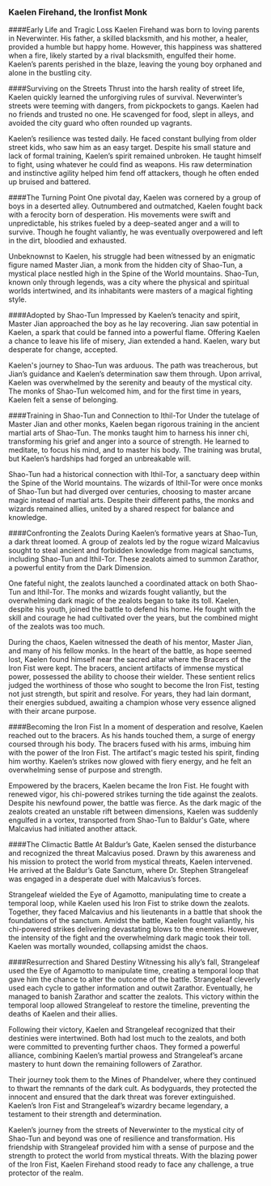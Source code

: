 ### Kaelen Firehand, the Ironfist Monk

####Early Life and Tragic Loss
Kaelen Firehand was born to loving parents in Neverwinter. His father, a skilled blacksmith, and his mother, a healer, provided a humble but happy home. However, this happiness was shattered when a fire, likely started by a rival blacksmith, engulfed their home. Kaelen’s parents perished in the blaze, leaving the young boy orphaned and alone in the bustling city.

####Surviving on the Streets
Thrust into the harsh reality of street life, Kaelen quickly learned the unforgiving rules of survival. Neverwinter’s streets were teeming with dangers, from pickpockets to gangs. Kaelen had no friends and trusted no one. He scavenged for food, slept in alleys, and avoided the city guard who often rounded up vagrants.

Kaelen’s resilience was tested daily. He faced constant bullying from older street kids, who saw him as an easy target. Despite his small stature and lack of formal training, Kaelen’s spirit remained unbroken. He taught himself to fight, using whatever he could find as weapons. His raw determination and instinctive agility helped him fend off attackers, though he often ended up bruised and battered.

####The Turning Point
One pivotal day, Kaelen was cornered by a group of boys in a deserted alley. Outnumbered and outmatched, Kaelen fought back with a ferocity born of desperation. His movements were swift and unpredictable, his strikes fueled by a deep-seated anger and a will to survive. Though he fought valiantly, he was eventually overpowered and left in the dirt, bloodied and exhausted.

Unbeknownst to Kaelen, his struggle had been witnessed by an enigmatic figure named Master Jian, a monk from the hidden city of Shao-Tun, a mystical place nestled high in the Spine of the World mountains. Shao-Tun, known only through legends, was a city where the physical and spiritual worlds intertwined, and its inhabitants were masters of a magical fighting style.

####Adopted by Shao-Tun
Impressed by Kaelen’s tenacity and spirit, Master Jian approached the boy as he lay recovering. Jian saw potential in Kaelen, a spark that could be fanned into a powerful flame. Offering Kaelen a chance to leave his life of misery, Jian extended a hand. Kaelen, wary but desperate for change, accepted.

Kaelen's journey to Shao-Tun was arduous. The path was treacherous, but Jian’s guidance and Kaelen’s determination saw them through. Upon arrival, Kaelen was overwhelmed by the serenity and beauty of the mystical city. The monks of Shao-Tun welcomed him, and for the first time in years, Kaelen felt a sense of belonging.

####Training in Shao-Tun and Connection to Ithil-Tor
Under the tutelage of Master Jian and other monks, Kaelen began rigorous training in the ancient martial arts of Shao-Tun. The monks taught him to harness his inner chi, transforming his grief and anger into a source of strength. He learned to meditate, to focus his mind, and to master his body. The training was brutal, but Kaelen’s hardships had forged an unbreakable will.

Shao-Tun had a historical connection with Ithil-Tor, a sanctuary deep within the Spine of the World mountains. The wizards of Ithil-Tor were once monks of Shao-Tun but had diverged over centuries, choosing to master arcane magic instead of martial arts. Despite their different paths, the monks and wizards remained allies, united by a shared respect for balance and knowledge.

####Confronting the Zealots
During Kaelen’s formative years at Shao-Tun, a dark threat loomed. A group of zealots led by the rogue wizard Malcavius sought to steal ancient and forbidden knowledge from magical sanctums, including Shao-Tun and Ithil-Tor. These zealots aimed to summon Zarathor, a powerful entity from the Dark Dimension.

One fateful night, the zealots launched a coordinated attack on both Shao-Tun and Ithil-Tor. The monks and wizards fought valiantly, but the overwhelming dark magic of the zealots began to take its toll. Kaelen, despite his youth, joined the battle to defend his home. He fought with the skill and courage he had cultivated over the years, but the combined might of the zealots was too much.

During the chaos, Kaelen witnessed the death of his mentor, Master Jian, and many of his fellow monks. In the heart of the battle, as hope seemed lost, Kaelen found himself near the sacred altar where the Bracers of the Iron Fist were kept. The bracers, ancient artifacts of immense mystical power, possessed the ability to choose their wielder. These sentient relics judged the worthiness of those who sought to become the Iron Fist, testing not just strength, but spirit and resolve. For years, they had lain dormant, their energies subdued, awaiting a champion whose very essence aligned with their arcane purpose.

####Becoming the Iron Fist
In a moment of desperation and resolve, Kaelen reached out to the bracers. As his hands touched them, a surge of energy coursed through his body. The bracers fused with his arms, imbuing him with the power of the Iron Fist. The artifact's magic tested his spirit, finding him worthy. Kaelen’s strikes now glowed with fiery energy, and he felt an overwhelming sense of purpose and strength.

Empowered by the bracers, Kaelen became the Iron Fist. He fought with renewed vigor, his chi-powered strikes turning the tide against the zealots. Despite his newfound power, the battle was fierce. As the dark magic of the zealots created an unstable rift between dimensions, Kaelen was suddenly engulfed in a vortex, transported from Shao-Tun to Baldur's Gate, where Malcavius had initiated another attack.

####The Climactic Battle
At Baldur’s Gate, Kaelen sensed the disturbance and recognized the threat Malcavius posed. Drawn by this awareness and his mission to protect the world from mystical threats, Kaelen intervened. He arrived at the Baldur’s Gate Sanctum, where Dr. Stephen Strangeleaf was engaged in a desperate duel with Malcavius’s forces.

Strangeleaf wielded the Eye of Agamotto, manipulating time to create a temporal loop, while Kaelen used his Iron Fist to strike down the zealots. Together, they faced Malcavius and his lieutenants in a battle that shook the foundations of the sanctum. Amidst the battle, Kaelen fought valiantly, his chi-powered strikes delivering devastating blows to the enemies. However, the intensity of the fight and the overwhelming dark magic took their toll. Kaelen was mortally wounded, collapsing amidst the chaos.

####Resurrection and Shared Destiny
Witnessing his ally’s fall, Strangeleaf used the Eye of Agamotto to manipulate time, creating a temporal loop that gave him the chance to alter the outcome of the battle. Strangeleaf cleverly used each cycle to gather information and outwit Zarathor. Eventually, he managed to banish Zarathor and scatter the zealots. This victory within the temporal loop allowed Strangeleaf to restore the timeline, preventing the deaths of Kaelen and their allies.

Following their victory, Kaelen and Strangeleaf recognized that their destinies were intertwined. Both had lost much to the zealots, and both were committed to preventing further chaos. They formed a powerful alliance, combining Kaelen’s martial prowess and Strangeleaf’s arcane mastery to hunt down the remaining followers of Zarathor.

Their journey took them to the Mines of Phandelver, where they continued to thwart the remnants of the dark cult. As bodyguards, they protected the innocent and ensured that the dark threat was forever extinguished. Kaelen’s Iron Fist and Strangeleaf’s wizardry became legendary, a testament to their strength and determination.

Kaelen’s journey from the streets of Neverwinter to the mystical city of Shao-Tun and beyond was one of resilience and transformation. His friendship with Strangeleaf provided him with a sense of purpose and the strength to protect the world from mystical threats. With the blazing power of the Iron Fist, Kaelen Firehand stood ready to face any challenge, a true protector of the realm.
